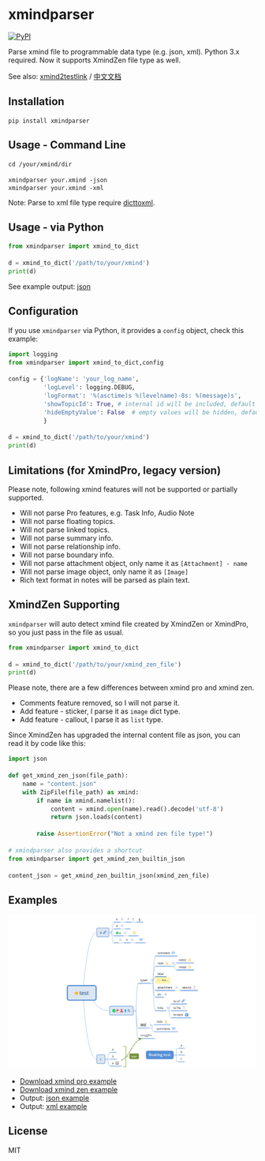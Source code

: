 # xmindparser

[![PyPI](https://img.shields.io/pypi/v/xmindparser.svg)](https://pypi.org/project/xmindparser/)

Parse xmind file to programmable data type (e.g. json, xml). Python 3.x required. Now it supports XmindZen file type as well.

See also: [xmind2testlink](https://github.com/tobyqin/xmind2testlink) / [中文文档](https://betacat.online/posts/2018-07-01/parse-xmind-to-programmable-data-type/)

## Installation

```shell
pip install xmindparser
```

## Usage - Command Line

```shell
cd /your/xmind/dir

xmindparser your.xmind -json
xmindparser your.xmind -xml
```

Note: Parse to xml file type require [dicttoxml](https://pypi.org/project/dicttoxml/).

## Usage - via Python

```python
from xmindparser import xmind_to_dict

d = xmind_to_dict('/path/to/your/xmind')
print(d)
```

See example output: [json](doc/example.json)

## Configuration

If you use `xmindparser` via Python, it provides a `config` object, check this example:

```python
import logging
from xmindparser import xmind_to_dict,config

config = {'logName': 'your_log_name',
          'logLevel': logging.DEBUG,
          'logFormat': '%(asctime)s %(levelname)-8s: %(message)s',
          'showTopicId': True, # internal id will be included, default = False
          'hideEmptyValue': False  # empty values will be hidden, default = True
          }

d = xmind_to_dict('/path/to/your/xmind')
print(d)

```

## Limitations (for XmindPro, legacy version)

Please note, following xmind features will not be supported or partially supported.

- Will not parse Pro features, e.g. Task Info, Audio Note
- Will not parse floating topics.
- Will not parse linked topics.
- Will not parse summary info.
- Will not parse relationship info.
- Will not parse boundary info.
- Will not parse attachment object, only name it as `[Attachment] - name`
- Will not parse image object, only name it as `[Image]`
- Rich text format in notes will be parsed as plain text.

## XmindZen Supporting

`xmindparser` will auto detect xmind file created by XmindZen or XmindPro, so you just pass in the file as usual.

```python
from xmindparser import xmind_to_dict

d = xmind_to_dict('/path/to/your/xmind_zen_file')
print(d)
```

Please note, there are a few differences between xmind pro and xmind zen.

- Comments feature removed, so I will not parse it.
- Add feature - sticker, I parse it as `image` dict type.
- Add feature - callout, I parse it as `list` type.

Since XmindZen has upgraded the internal content file as json, you can read it by code like this:

```python
import json

def get_xmind_zen_json(file_path):
    name = "content.json"
    with ZipFile(file_path) as xmind:
        if name in xmind.namelist():
            content = xmind.open(name).read().decode('utf-8')
            return json.loads(content)

        raise AssertionError("Not a xmind zen file type!")

# xmindparser also provides a shortcut
from xmindparser import get_xmind_zen_builtin_json

content_json = get_xmind_zen_builtin_json(xmind_zen_file)
```

## Examples

![Xmind Example](doc/xmind.png)

- [Download xmind pro example](tests/xmind_pro.xmind)
- [Download xmind zen example](tests/xmind_zen.xmind)
- Output: [json example](doc/example.json)
- Output: [xml example](doc/example.xml)

## License

MIT
